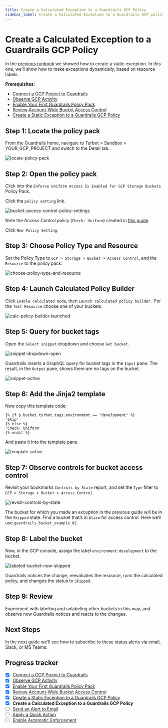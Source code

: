 ```yaml
---
title: Create a Calculated Exception to a Guardrails GCP Policy
sidebar_label: Create a Calculated Exception to a Guardrails GCP policy
---
```



# Create a Calculated Exception to a Guardrails GCP Policy

In the [previous runbook](guardrails/docs/runbooks/getting-started-gcp/create_static_exception) we showed how to create a static exception. In this one, we’ll show how to make exceptions dynamically, based on resource labels.

**Prerequisites**:   
  
- [Connect a GCP Project to Guardrails](/guardrails/docs/getting-started/getting-started-gcp/connect-a-project/)
- [Observe GCP Activity](/guardrails/docs/getting-started/getting-started-gcp/observe-gcp-activity/)
- [Enable Your First Guardrails Policy Pack](/guardrails/docs/getting-started/getting-started-gcp/enable-policy-pack/)
- [Review Account-Wide Bucket Access Control](/guardrails/docs/getting-started/getting-started-gcp/review-account-wide/)
- [Create a Static Exception to a Guardrails GCP Policy](/guardrails/docs/getting-started/getting-started-gcp/create-static-exception/)


## Step 1: Locate the policy pack

From the Guardrails home, navigate to Turbot > Sandbox > YOUR_GCP_PROJECT and switch to the Detail tab.  
<p><img alt="locate-policy-pack" src="/images/docs/guardrails/getting-started/getting-started-gcp/create-calculated-exception/locate-policy-pack.png"/></p>

## Step 2: Open the policy pack

Click into the `Enforce Uniform Access Is Enabled for GCP Storage Buckets` Policy Pack.  
  
Click the `policy setting` link. 
<p><img alt="bucket-access-control-policy-settings" src="/images/docs/guardrails/getting-started/getting-started-gcp/create-calculated-exception/bucket-access-control-policy-settings.png"/></p>

Note the Access Control policy (`Check: Uniform`) created in [this guide](/guardrails/docs/getting-started/getting-started-gcp/enable-policy-pack).   
  
Click `New Policy Setting`.

## Step 3: Choose Policy Type and Resource

Set the Policy Type to `GCP > Storage > Bucket > Access Control`, and the `Resource` to the policy pack.
<p><img alt="choose-policy-type-and-resource" src="/images/docs/guardrails/getting-started/getting-started-gcp/create-calculated-exception/choose-policy-type-and-resource.png"/></p>

## Step 4: Launch Calculated Policy Builder

Click `Enable calculated mode`, then `Launch calculated policy builder`.  For the `Test Resource` choose one of your buckets.
<p><img alt="calc-policy-builder-launched" src="/images/docs/guardrails/getting-started/getting-started-gcp/create-calculated-exception/calc-policy-builder-launched.png"/></p>

## Step 5: Query for bucket tags

Open the `Select snippet` dropdown and choose `Get bucket`.
<p><img alt="snippet-dropdown-open" src="/images/docs/guardrails/getting-started/getting-started-gcp/create-calculated-exception/snippet-dropdown-open.png"/></p>

  
  
Guardrails inserts a GraphQL query for bucket tags in the `Input` pane. The result, in the `Output` pane, shows there are no tags on the bucket.  
<p><img alt="snippet-active" src="/images/docs/guardrails/getting-started/getting-started-gcp/create-calculated-exception/snippet-active.png"/></p>

## Step 6: Add the Jinja2 template

  
Now copy this template code:  
  
```nunjucks
{% if $.bucket.turbot.tags.environment == "development" %}
'Skip'
{% else %}
'Check: Uniform'
{% endif %}
```

And paste it into the template pane.
<p><img alt="template-active" src="/images/docs/guardrails/getting-started/getting-started-gcp/create-calculated-exception/template-active.png"/></p>

## Step 7: Observe controls for bucket access control

Revisit your bookmarks `Controls by State` report, and set the `Type` filter to `GCP > Storage > Bucket > Access Control`.
<p><img alt="revisit-controls-by-state" src="/images/docs/guardrails/getting-started/getting-started-gcp/create-calculated-exception/revisit-controls-by-state.png"/></p>  
  
The bucket for which you made an exception in the previous guide will be in the `Skipped` state. Find a bucket that’s in `Alarm` for access control. Here we’ll use `guardrails_bucket_example_02`.

## Step 8: Label the bucket

Now, in the GCP console, assign the label `environment:development` to the bucket.  
<p><img alt="labeled-bucket-now-skipped" src="/images/docs/guardrails/getting-started/getting-started-gcp/create-calculated-exception/labeled-bucket-now-skipped.png"/></p>

Guardrails notices the change, reevaluates the resource, runs the calculated policy, and changes the status to `Skipped`.

## Step 9: Review

Experiment with labeling and unlabeling other buckets in this way, and observe now Guardrails notices and reacts to the changes. 

## Next Steps

In the [next guide](/guardrails/docs/getting-started/getting-started-gcp/send-alert-to-email) we’ll see how to subscribe to these status alerts via email, Slack, or MS Teams. 


## Progress tracker

- [x] [Connect a GCP Project to Guardrails](path)
- [x] [Observe GCP Activity](path)
- [x] [Enable Your First Guardrails Policy Pack](path)
- [x] [Review Account-Wide Bucket Access Control](path)
- [x] [Create a Static Exception to a Guardrails GCP Policy](path)
- [x] **Create a Calculated Exception to a Guardrails GCP Policy**
- [ ] [Send an Alert to Email](path)
- [ ] [Apply a Quick Action](path)
- [ ] [Enable Automatic Enforcement](path)
